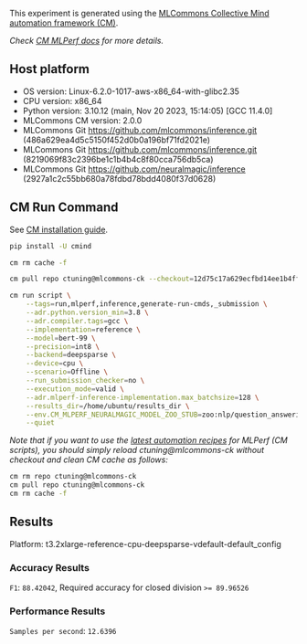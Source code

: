 This experiment is generated using the [MLCommons Collective Mind automation framework (CM)](https://github.com/mlcommons/ck).

*Check [CM MLPerf docs](https://github.com/mlcommons/ck/tree/master/docs/mlperf) for more details.*

## Host platform

* OS version: Linux-6.2.0-1017-aws-x86_64-with-glibc2.35
* CPU version: x86_64
* Python version: 3.10.12 (main, Nov 20 2023, 15:14:05) [GCC 11.4.0]
* MLCommons CM version: 2.0.0
* MLCommons Git https://github.com/mlcommons/inference.git (486a629ea4d5c5150f452d0b0a196bf71fd2021e)
* MLCommons Git https://github.com/mlcommons/inference.git (8219069f83c2396be1c1b4b4c8f80cca756db5ca)
* MLCommons Git https://github.com/neuralmagic/inference (2927a1c2c55bb680a78fdbd78bdd4080f37d0628)


## CM Run Command

See [CM installation guide](https://github.com/mlcommons/ck/blob/master/docs/installation.md).

```bash
pip install -U cmind

cm rm cache -f

cm pull repo ctuning@mlcommons-ck --checkout=12d75c17a629ecfbd14ee1b4ff3b6824ea54ffc9

cm run script \
	--tags=run,mlperf,inference,generate-run-cmds,_submission \
	--adr.python.version_min=3.8 \
	--adr.compiler.tags=gcc \
	--implementation=reference \
	--model=bert-99 \
	--precision=int8 \
	--backend=deepsparse \
	--device=cpu \
	--scenario=Offline \
	--run_submission_checker=no \
	--execution_mode=valid \
	--adr.mlperf-inference-implementation.max_batchsize=128 \
	--results_dir=/home/ubuntu/results_dir \
	--env.CM_MLPERF_NEURALMAGIC_MODEL_ZOO_STUB=zoo:nlp/question_answering/bert-base/pytorch/huggingface/squad/pruned90-none \
	--quiet
```
*Note that if you want to use the [latest automation recipes](https://access.cknowledge.org/playground/?action=scripts) for MLPerf (CM scripts),
 you should simply reload ctuning@mlcommons-ck without checkout and clean CM cache as follows:*

```bash
cm rm repo ctuning@mlcommons-ck
cm pull repo ctuning@mlcommons-ck
cm rm cache -f

```

## Results

Platform: t3.2xlarge-reference-cpu-deepsparse-vdefault-default_config

### Accuracy Results 
`F1`: `88.42042`, Required accuracy for closed division `>= 89.96526`

### Performance Results 
`Samples per second`: `12.6396`

